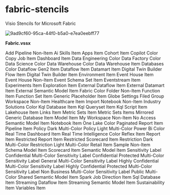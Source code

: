 # fabric-stencils

Visio Stencils for Microsoft Fabric

![9ad9cf60-95ca-44f0-b5a0-e7ea0eebff77](file:///C:/Users/GallucciPatrick/OneDrive%20-%20MCA%20Connect,%20LLC/Pictures/Typedown/9ad9cf60-95ca-44f0-b5a0-e7ea0eebff77.png)

**Fabric.vssx**

Add Pipeline Non-Item
Ai Skills Item
Apps Item
Cohort Item
Copilot Color
Copy Job Item
Dashboard Item
Data Engineering Color
Data Factory Color
Data Science Color
Data Warehouse Color
Data Warehouse Item
Databases Color
Dataflow Gen2 Item
Dataflow Item
Datamart Item
Digital Twin Builder Flow Item
Digital Twin Builder Item
Environment Item
Event House Item
Event House Non-Item
Event Schema Set Item
Eventstream Item
Experiments Item
Exploration Item
External Dataflow Item
External Datamart Item
External Semantic Model Item
Fabric Color
Folder Non-Item
Function Item
Function Set Item
Generic Placeholder Item
Globe Settings Filed
Group Workspace Non-Item
Healthcare Item
Import Notebook Non-Item
Industry Solutions Color
Kql Database Item
Kql Queryset Item
Kql Script Item
Lakehouse Item
Links Item
Metric Sets Item
Metric Sets Items
Mirrored Generic Database Item
Model Item
My Workspace Non-Item
No Access Semantic Model Item
Notebook Item
One Lake Color
Paginated Report Item
Pipeline Item
Policy Dark Multi-Color
Policy Light Multi-Color
Power Bi Color
Real Time Dashboard Item
Real Time Intelligence Color
Reflex Item
Report Item
Restricted Report Item
Restricted Scorecard Item
Restriction Dark Multi-Color
Restriction Light Multi-Color
Retail Item
Sample Non-Item
Schema Model Item
Scorecard Item
Semantic Model Item
Sensitivity Label Confidential Multi-Color
Sensitivity Label Confidential Protected Multi-Color
Sensitivity Label General Multi-Color
Sensitivity Label Highly Confidential Multi-Color
Sensitivity Label Highly Confidential Protected Multi-Color
Sensitivity Label Non Business Multi-Color
Sensitivity Label Public Multi-Color
Shared Semantic Model Item
Spark Job Direction Item
Sql Database Item
Streaming Dataflow Item
Streaming Semantic Model Item
Sustainability Item
Variables Item
